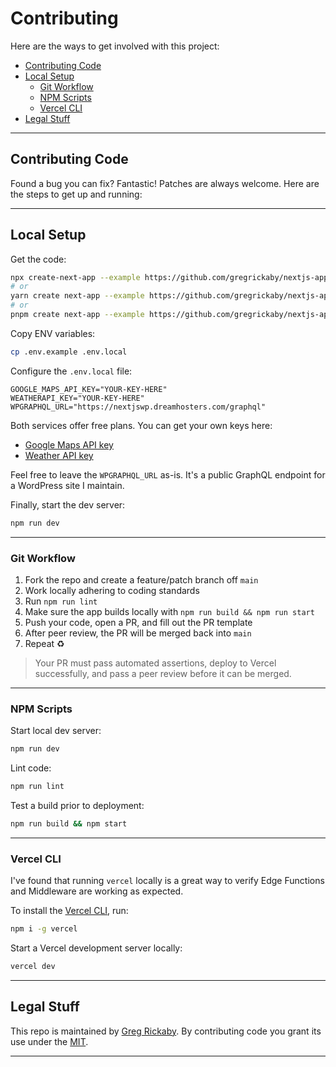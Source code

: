 # Contributing <!-- omit in toc -->

Here are the ways to get involved with this project:

- [Contributing Code](#contributing-code)
- [Local Setup](#local-setup)
  - [Git Workflow](#git-workflow)
  - [NPM Scripts](#npm-scripts)
  - [Vercel CLI](#vercel-cli)
- [Legal Stuff](#legal-stuff)

---

## Contributing Code

Found a bug you can fix? Fantastic! Patches are always welcome. Here are the steps to get up and running:

---

## Local Setup

Get the code:

```bash
npx create-next-app --example https://github.com/gregrickaby/nextjs-app-router-examples nextjs-app-router-examples
# or
yarn create next-app --example https://github.com/gregrickaby/nextjs-app-router-examples nextjs-app-router-examples
# or
pnpm create next-app --example https://github.com/gregrickaby/nextjs-app-router-examples nextjs-app-router-examples
```

Copy ENV variables:

```bash
cp .env.example .env.local
```

Configure the `.env.local` file:

```text
GOOGLE_MAPS_API_KEY="YOUR-KEY-HERE"
WEATHERAPI_KEY="YOUR-KEY-HERE"
WPGRAPHQL_URL="https://nextjswp.dreamhosters.com/graphql"
```

Both services offer free plans. You can get your own keys here:

- [Google Maps API key](https://developers.google.com/maps/documentation/javascript/get-api-key)
- [Weather API key](https://www.weatherapi.com/)

Feel free to leave the `WPGRAPHQL_URL` as-is. It's a public GraphQL endpoint for a WordPress site I maintain.

Finally, start the dev server:

```bash
npm run dev
```

---

### Git Workflow

1. Fork the repo and create a feature/patch branch off `main`
2. Work locally adhering to coding standards
3. Run `npm run lint`
4. Make sure the app builds locally with `npm run build && npm run start`
5. Push your code, open a PR, and fill out the PR template
6. After peer review, the PR will be merged back into `main`
7. Repeat ♻️

> Your PR must pass automated assertions, deploy to Vercel successfully, and pass a peer review before it can be merged.

---

### NPM Scripts

Start local dev server:

```bash
npm run dev
```

Lint code:

```bash
npm run lint
```

Test a build prior to deployment:

```bash
npm run build && npm start
```

---

### Vercel CLI

I've found that running `vercel` locally is a great way to verify Edge Functions and Middleware are working as expected.

To install the [Vercel CLI](https://vercel.com/docs/cli), run:

```bash
npm i -g vercel
```

Start a Vercel development server locally:

```bash
vercel dev
```

---

## Legal Stuff

This repo is maintained by [Greg Rickaby](https://gregrickaby.com/). By contributing code you grant its use under the [MIT](https://github.com/gregrickaby/nextjs-app-router-examples/blob/main/LICENSE).

---
